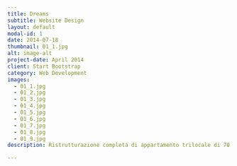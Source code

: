 ```yaml
---
title: Dreams
subtitle: Website Design
layout: default
modal-id: 1
date: 2014-07-18
thumbnail: 01_1.jpg
alt: image-alt
project-date: April 2014
client: Start Bootstrap
category: Web Development
images:
  - 01_1.jpg
  - 01_2.jpg
  - 01_3.jpg
  - 01_4.jpg
  - 01_5.jpg
  - 01_6.jpg
  - 01_7.jpg
  - 01_8.jpg
  - 01_9.jpg
description: Ristrutturazione completa di appartamento trilocale di 70 mq

---
```

